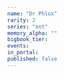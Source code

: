 ```yaml
---
name: "Dr Phlox"
rarity: 2
series: "ent"
memory_alpha: ""
bigbook_tier:
events:
in_portal:
published: false
---
```

